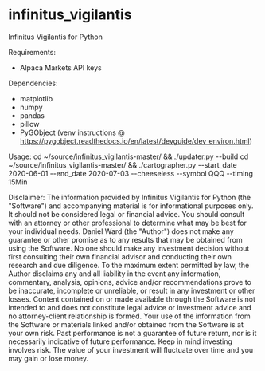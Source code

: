# infinitus_vigilantis
Infinitus Vigilantis for Python

Requirements:
  - Alpaca Markets API keys

Dependencies:
  - matplotlib
  - numpy
  - pandas
  - pillow
  - PyGObject (venv instructions @ https://pygobject.readthedocs.io/en/latest/devguide/dev_environ.html)

Usage:
cd ~/source/infinitus_vigilantis-master/ && ./updater.py --build
cd ~/source/infinitus_vigilantis-master/ && ./cartographer.py --start_date 2020-06-01 --end_date 2020-07-03 --cheeseless --symbol QQQ --timing 15Min


Disclaimer:
	The information provided by Infinitus Vigilantis for Python (the
"Software") and accompanying material is for informational purposes
only. It should not be considered legal or financial advice. You should
consult with an attorney or other professional to determine what may be
best for your individual needs. Daniel Ward (the "Author") does not
make any guarantee or other promise as to any results that may be
obtained from using the Software. No one should make any investment
decision without first consulting their own financial advisor and
conducting their own research and due diligence. To the maximum extent
permitted by law, the Author disclaims any and all liability in the
event any information, commentary, analysis, opinions, advice and/or
recommendations prove to be inaccurate, incomplete or unreliable, or
result in any investment or other losses. Content contained on or made
available through the Software is not intended to and does not
constitute legal advice or investment advice and no attorney-client
relationship is formed. Your use of the information from the Software
or materials linked and/or obtained from the Software is at your own
risk. Past performance is not a guarantee of future return, nor is it
necessarily indicative of future performance. Keep in mind investing
involves risk. The value of your investment will fluctuate over time
and you may gain or lose money.
